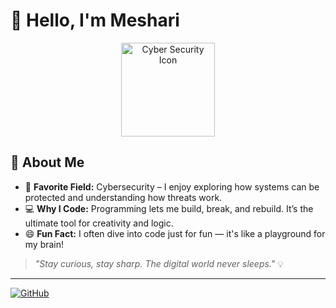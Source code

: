 # 👋 Hello, I'm Meshari

<p align="center">
  <img src="https://thumbs.dreamstime.com/b/mesmerizing-image-displays-complex-network-connections-pathways-resembling-intricate-neural-networks-human-brain-271336848.jpg" alt="Cyber Security Icon" width="150"/>
</p>


## 🌟 About Me

- 🔐 **Favorite Field:** Cybersecurity – I enjoy exploring how systems can be protected and understanding how threats work.
- 💻 **Why I Code:** Programming lets me build, break, and rebuild. It’s the ultimate tool for creativity and logic.
- 😄 **Fun Fact:** I often dive into code just for fun — it's like a playground for my brain!

> _"Stay curious, stay sharp. The digital world never sleeps."_ 💡

---

[![GitHub](https://img.shields.io/badge/GitHub-M0simi-181717?style=for-the-badge&logo=github)](https://github.com/M0simi)
